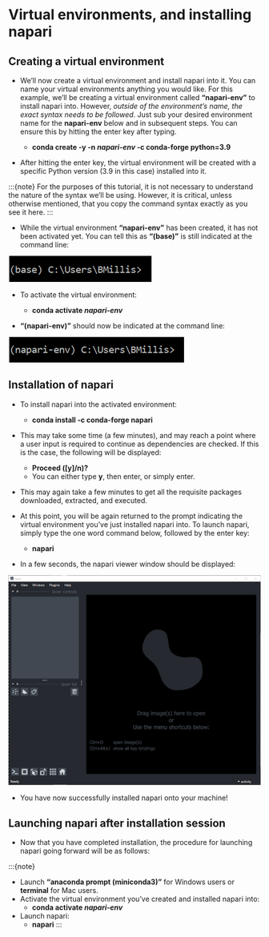 # Virtual environments, and installing napari

## Creating a virtual environment

- We’ll now create a virtual environment and install napari into it. You can name your virtual environments anything you would like. For this example, we’ll be creating a virtual environment called **“napari-env”** to install napari into. However, *outside of the environment’s name, the exact syntax needs to be followed*. Just sub your desired environment name for the **napari-env** below and in subsequent steps. You can ensure this by hitting the enter key after typing. 

  - **conda create -y -n *napari-env* -c conda-forge python=3.9**

- After hitting the enter key, the virtual environment will be created with a specific Python version (3.9 in this case) installed into it.

:::{note} 
For the purposes of this tutorial, it is not necessary to understand the nature of the syntax we’ll be using. However, it is critical, unless otherwise mentioned, that you copy the command syntax exactly as you see it here. 
:::

- While the virtual environment **“napari-env”** has been created, it has not been activated yet. You can tell this as **“(base)”** is still indicated at the command line:  

![Virtual environment syntax](images/install-4.png)

- To activate the virtual environment:

  - **conda activate *napari-env***

- **“(napari-env)”** should now be indicated at the command line:

![Virtual environment syntax modified](images/install-5.png)

## Installation of napari 

- To install napari into the activated environment:

  - **conda install -c conda-forge napari**

- This may take some time (a few minutes), and may reach a point where a user input is required to continue as dependencies are checked. If this is the case, the following will be displayed:

  - **Proceed ([y]/n)?**
  - You can either type **y**, then enter, or simply enter.

- This may again take a few minutes to get all the requisite packages downloaded, extracted, and executed. 
- At this point, you will be again returned to the prompt indicating the virtual environment you’ve just installed napari into. To launch napari, simply type the one word command below, followed by the enter key:
  - **napari**

- In a few seconds, the napari viewer window should be displayed:

![Launching the napari viewer for the first time](images/install-6.png)

- You have now successfully installed napari onto your machine!

## Launching napari after installation session

- Now that you have completed installation, the procedure for launching napari going forward will be as follows:

:::{note} 
- Launch **“anaconda prompt (miniconda3)”** for Windows users or **terminal** for Mac users. 
- Activate the virtual environment you’ve created and installed napari into:
  - **conda activate *napari-env***
- Launch napari:
  - **napari**
:::
